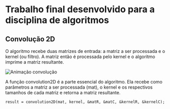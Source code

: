 # Trabalho final desenvolvido para a disciplina de algoritmos

## Convolução 2D

O algoritmo recebe duas matrizes de entrada: a matriz a ser processada e o kernel (ou filtro). A matriz então é processada pelo kernel e o algoritmo imprime a matriz resultante.

![Animação convolução](https://miro.medium.com/max/790/1*1okwhewf5KCtIPaFib4XaA.gif)

A função convolution2D é a parte essencial do algoritmo. Ela recebe como parâmetros a matriz a ser processada (mat), o kernel e os respectivos tamanhos de cada matriz e retorna a matriz resultante.

    result = convolution2D(mat, kernel, &matR, &matC, &kernelR, &kernelC);
